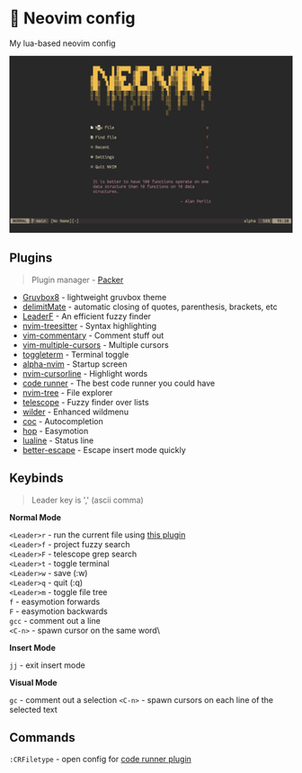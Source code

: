 # 📝 Neovim config

My lua-based neovim config

![screenshot](./screenshots/1.png)

## Plugins

> Plugin manager - [Packer](https://github.com/wbthomason/packer.nvim)

- [Gruvbox8](https://github.com/lifepillar/vim-gruvbox8) - lightweight gruvbox theme
- [delimitMate](https://github.com/Raimondi/delimitMate) - automatic closing of quotes, parenthesis, brackets, etc
- [LeaderF](https://github.com/Yggdroot/LeaderF) - An efficient fuzzy finder
- [nvim-treesitter](https://github.com/nvim-treesitter/nvim-treesitter) - Syntax highlighting
- [vim-commentary](https://github.com/tpope/vim-commentary) - Comment stuff out
- [vim-multiple-cursors](https://github.com/terryma/vim-multiple-cursors) - Multiple cursors
- [toggleterm](https://github.com/akinsho/toggleterm.nvim) - Terminal toggle
- [alpha-nvim](https://github.com/goolord/alpha-nvim) - Startup screen
- [nvim-cursorline](https://github.com/yamatsum/nvim-cursorline) - Highlight words
- [code runner](https://github.com/CRAG666/code_runner.nvim) - The best code runner you could have
- [nvim-tree](https://github.com/kyazdani42/nvim-tree.lua) - File explorer
- [telescope](https://github.com/nvim-telescope/telescope.nvim) - Fuzzy finder over lists
- [wilder](https://github.com/gelguy/wilder.nvim) - Enhanced wildmenu
- [coc](https://github.com/neoclide/coc.nvim) - Autocompletion
- [hop](https://github.com/phaazon/hop.nvim) - Easymotion
- [lualine](https://github.com/nvim-lualine/lualine.nvim) - Status line
- [better-escape](https://github.com/max397574/better-escape.nvim) - Escape insert mode quickly
    
## Keybinds

> Leader key is ',' (ascii comma)

__Normal Mode__

`<Leader>r` - run the current file using [this plugin](https://github.com/CRAG666/code_runner.nvim)\
`<Leader>f` - project fuzzy search\
`<Leader>F` - telescope grep search\
`<Leader>t` - toggle terminal\
`<Leader>w` - save (:w)\
`<Leader>q` - quit (:q)\
`<Leader>m` - toggle file tree\
`f` - easymotion forwards\
`F` - easymotion backwards\
`gcc` - comment out a line\
`<C-n>` - spawn cursor on the same word\

__Insert Mode__

`jj` - exit insert mode

__Visual Mode__

`gc` - comment out a selection
`<C-n>` - spawn cursors on each line of the selected text

## Commands

`:CRFiletype` - open config for [code runner plugin](https://github.com/CRAG666/code_runner.nvim)
